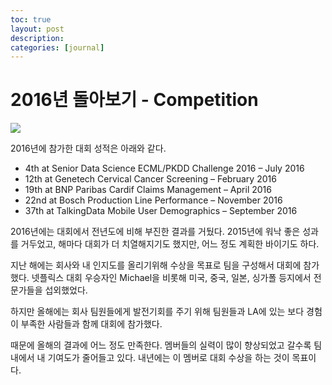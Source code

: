 ```yaml
---
toc: true
layout: post
description:
categories: [journal]
---
```

# 2016년 돌아보기 - Competition

![](20161228-kaggle_profile.png)

2016년에 참가한 대회 성적은 아래와 같다.

* 4th at Senior Data Science ECML/PKDD Challenge 2016 – July 2016
* 12th at Genetech Cervical Cancer Screening – February 2016
* 19th at BNP Paribas Cardif Claims Management – April 2016
* 22nd at Bosch Production Line Performance – November 2016
* 37th at TalkingData Mobile User Demographics – September 2016

2016년에는 대회에서 전년도에 비해 부진한 결과를 거뒀다.  2015년에 워낙 좋은 성과를 거두었고, 해마다 대회가 더 치열해지기도 했지만, 어느 정도 계획한 바이기도 하다.

지난 해에는 회사와 내 인지도를 올리기위해 수상을 목표로 팀을 구성해서 대회에 참가했다.  넷플릭스 대회 우승자인 Michael을 비롯해 미국, 중국, 일본, 싱가폴 등지에서 전문가들을 섭외했었다.

하지만 올해에는 회사 팀원들에게 발전기회를 주기 위해 팀원들과 LA에 있는 보다 경험이 부족한 사람들과 함께 대회에 참가했다.

때문에 올해의 결과에 어느 정도 만족한다.  멤버들의 실력이 많이 향상되었고 갈수록 팀내에서 내 기여도가 줄어들고 있다.  내년에는 이 멤버로 대회 수상을 하는 것이 목표이다.